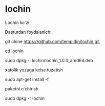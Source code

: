 # lochin
Lochin ko'zi

Dasturdan foydalanich:

git clone https://github.com/tempiltin/lochin.git

cd lochin

sudo dpkg -i lochin/lochin_1.0.0_amd64.deb


xatolik yuzaga kelsa tuzatish

sudo apt-get install -f


paketni o'chirish

sudo dpkg -r lochin
